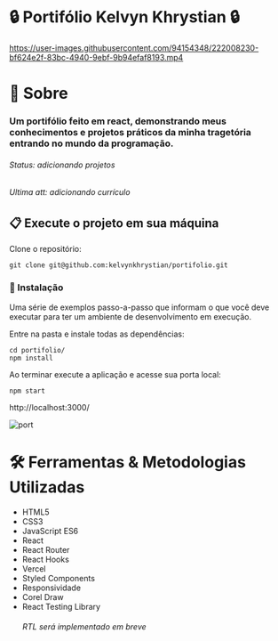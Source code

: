 # 🔒 Portifólio Kelvyn Khrystian 🔒

https://user-images.githubusercontent.com/94154348/222008230-bf624e2f-83bc-4940-9ebf-9b94efaf8193.mp4

# 📄 Sobre

### Um portifólio feito em react, demonstrando meus conhecimentos e projetos práticos da minha tragetória entrando no mundo da programação.
###### Status: adicionando projetos
###### Ultima att: adicionando currículo

## 📋 Execute o projeto em sua máquina

Clone o repositório:

```
git clone git@github.com:kelvynkhrystian/portifolio.git
```

### 🔧 Instalação

Uma série de exemplos passo-a-passo que informam o que você deve executar para ter um ambiente de desenvolvimento em execução.

Entre na pasta e instale todas as dependências:

```
cd portifolio/
npm install
```

Ao terminar execute a aplicação e acesse sua porta local:

```
npm start
```
http://localhost:3000/

![port](https://user-images.githubusercontent.com/94154348/221997618-c05faebf-2097-4200-a317-48e941f013c0.png)

# 🛠 Ferramentas & Metodologias Utilizadas

* HTML5
* CSS3
* JavaScript ES6
* React
* React Router
* React Hooks
* Vercel
* Styled Components
* Responsividade
* Corel Draw
* React Testing Library
   ###### RTL será implementado em breve
